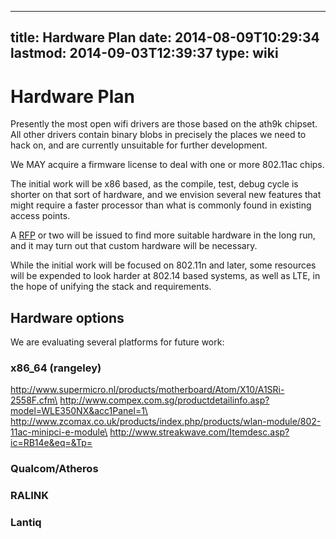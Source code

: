 
---
title: Hardware Plan
date: 2014-08-09T10:29:34
lastmod: 2014-09-03T12:39:37
type: wiki
---
Hardware Plan
=============

Presently the most open wifi drivers are those based on the ath9k
chipset. All other drivers contain binary blobs in precisely the places
we need to hack on, and are currently unsuitable for further
development.

We MAY acquire a firmware license to deal with one or more 802.11ac
chips.

The initial work will be x86 based, as the compile, test, debug cycle is
shorter on that sort of hardware, and we envision several new features
that might require a faster processor than what is commonly found in
existing access points.

A [RFP](RFP.md) or two will be issued to find more suitable hardware
in the long run, and it may turn out that custom hardware will be
necessary.

While the initial work will be focused on 802.11n and later, some
resources will be expended to look harder at 802.14 based systems, as
well as LTE, in the hope of unifying the stack and requirements.

Hardware options
----------------

We are evaluating several platforms for future work:

### x86\_64 (rangeley)

http://www.supermicro.nl/products/motherboard/Atom/X10/A1SRi-2558F.cfm\
http://www.compex.com.sg/productdetailinfo.asp?model=WLE350NX&acc1Panel=1\
http://www.zcomax.co.uk/products/index.php/products/wlan-module/802-11ac-minipci-e-module\
http://www.streakwave.com/Itemdesc.asp?ic=RB14e&eq=&Tp=

### Qualcom/Atheros

### RALINK

### Lantiq
